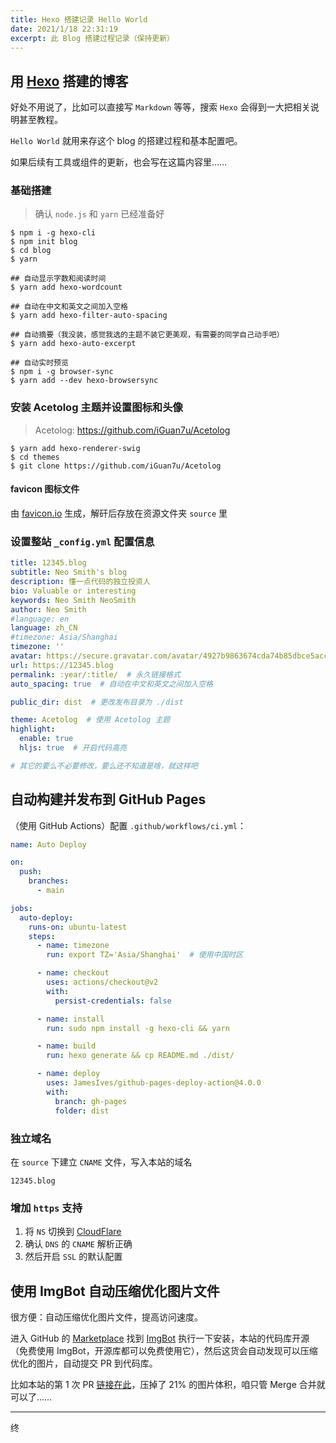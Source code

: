 ```yaml
---
title: Hexo 搭建记录 Hello World
date: 2021/1/18 22:31:19
excerpt: 此 Blog 搭建过程记录（保持更新）
---
```


## 用 [Hexo](https://hexo.io) 搭建的博客

好处不用说了，比如可以直接写 `Markdown` 等等，搜索 `Hexo` 会得到一大把相关说明甚至教程。

`Hello World` 就用来存这个 blog 的搭建过程和基本配置吧。

如果后续有工具或组件的更新，也会写在这篇内容里…… 


### 基础搭建

> 确认 `node.js` 和 `yarn` 已经准备好

```console
$ npm i -g hexo-cli
$ npm init blog
$ cd blog
$ yarn

## 自动显示字数和阅读时间
$ yarn add hexo-wordcount

## 自动在中文和英文之间加入空格
$ yarn add hexo-filter-auto-spacing

## 自动摘要（我没装，感觉我选的主题不装它更美观，有需要的同学自己动手吧）
$ yarn add hexo-auto-excerpt

## 自动实时预览
$ npm i -g browser-sync
$ yarn add --dev hexo-browsersync
```

### 安装 Acetolog 主题并设置图标和头像

> Acetolog: https://github.com/iGuan7u/Acetolog

```console
$ yarn add hexo-renderer-swig
$ cd themes
$ git clone https://github.com/iGuan7u/Acetolog
```


#### favicon 图标文件

由 [favicon.io](https://favicon.io) 生成，解矸后存放在资源文件夹 `source` 里


### 设置整站 `_config.yml` 配置信息

```yaml
title: 12345.blog
subtitle: Neo Smith's blog
description: 懂一点代码的独立投资人
bio: Valuable or interesting
keywords: Neo Smith NeoSmith
author: Neo Smith
#language: en
language: zh_CN
#timezone: Asia/Shanghai
timezone: ''
avatar: https://secure.gravatar.com/avatar/4927b9863674cda74b85dbce5acc6ab6?s=800&d=identicon
url: https://12345.blog
permalink: :year/:title/  # 永久链接格式
auto_spacing: true  # 自动在中文和英文之间加入空格

public_dir: dist  # 更改发布目录为 ./dist

theme: Acetolog  # 使用 Acetolog 主题
highlight:
  enable: true
  hljs: true  # 开启代码高亮

# 其它的要么不必要修改，要么还不知道是啥，就这样吧
```


## 自动构建并发布到 GitHub Pages

（使用 GitHub Actions）配置 `.github/workflows/ci.yml`：

```yaml
name: Auto Deploy

on:
  push:
    branches:
      - main

jobs:
  auto-deploy:
    runs-on: ubuntu-latest
    steps:
      - name: timezone
        run: export TZ='Asia/Shanghai'  # 使用中国时区

      - name: checkout
        uses: actions/checkout@v2
        with:
          persist-credentials: false

      - name: install
        run: sudo npm install -g hexo-cli && yarn

      - name: build
        run: hexo generate && cp README.md ./dist/

      - name: deploy
        uses: JamesIves/github-pages-deploy-action@4.0.0
        with:
          branch: gh-pages
          folder: dist
```


### 独立域名

在 `source` 下建立 `CNAME` 文件，写入本站的域名

```text
12345.blog
```


### 增加 `https` 支持

1. 将 `NS` 切换到 [CloudFlare](https://cloudflare.com)
2. 确认 `DNS` 的 `CNAME` 解析正确
3. 然后开启 `SSL` 的默认配置



## 使用 ImgBot 自动压缩优化图片文件

很方便：自动压缩优化图片文件，提高访问速度。

进入 GitHub 的 [Marketplace](https://github.com/marketplace) 找到 [ImgBot](https://github.com/marketplace/imgbot) 执行一下安装，本站的代码库开源（免费使用 ImgBot，开源库都可以免费使用它），然后这货会自动发现可以压缩优化的图片，自动提交 PR 到代码库。

比如本站的第 1 次 PR [链接在此](https://github.com/12345blog/12345blog.github.io/pull/1)，压掉了 21% 的图片体积，咱只管 Merge 合并就可以了……

---------

终 <THE END>

